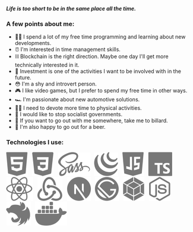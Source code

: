 <!-- ### Hi there 👋 -->

**_Life is too short to be in the same place all the time._**

### A few points about me:

- 👨‍💻 I spend a lot of my free time programming and learning about new developments.
- ⏰ I'm interested in time management skills.
- ⛓️ Blockchain is the right direction. Maybe one day I'll get more technically interested in it.
- 🏦 Investment is one of the activities I want to be involved with in the future.
- 😳 I'm a shy and introvert person.
- 🎮 I like video games, but I prefer to spend my free time in other ways.
- 🏎️ I'm passionate about new automotive solutions.
- 🤽‍♂️ I need to devote more time to physical activities.
- 💸 I would like to stop socialist governments.
- 🎱 If you want to go out with me somewhere, take me to billard.
- 🍻 I'm also happy to go out for a beer.

### Technologies I use:

![HTML5](./icons/html5.svg "HTML5") &nbsp; ![CSS3](./icons/css3.svg "CSS3") &nbsp; ![SASS](./icons/sass.svg "SASS") &nbsp; ![jQuery](./icons/jquery.svg "jQuery") &nbsp; ![JavaScript](./icons/javascript.svg "JavaScript") &nbsp; ![TypeScript](./icons/typescript.svg "TypeScript") &nbsp; ![React](./icons/react.svg "React") &nbsp; ![Redux](./icons/redux.svg "Redux") &nbsp; ![Next.js](./icons/nextjs.svg "Next.js") &nbsp; ![Gatsby.js](./icons/gatsby.svg "Gatsby.js") &nbsp; ![Webpack](./icons/webpack.svg "Webpack") &nbsp; ![Node.js](./icons/nodejs.svg "Node.js") &nbsp; ![Nest.js](./icons/nestjs.svg "Nest.js") &nbsp; ![Docker](./icons/docker.svg "Docker")

<!-- More will follow soon ⚡ -->

<!--
**coded-bear/coded-bear** is a ✨ _special_ ✨ repository because its `README.md` (this file) appears on your GitHub profile.

Here are some ideas to get you started:

- 🔭 I’m currently working on ...
- 🌱 I’m currently learning ...
- 👯 I’m looking to collaborate on ...
- 🤔 I’m looking for help with ...
- 💬 Ask me about ...
- 📫 How to reach me: ...
- 😄 Pronouns: ...
- ⚡ Fun fact: ...
-->
